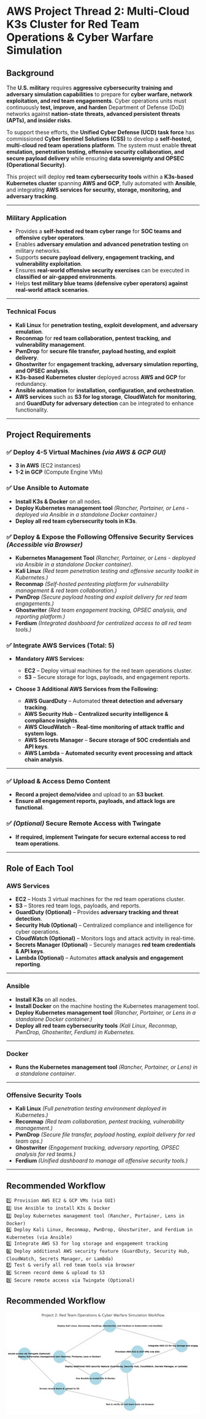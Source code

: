 # **AWS Project Thread 2: Multi-Cloud K3s Cluster for Red Team Operations & Cyber Warfare Simulation**  

## **Background**  
The **U.S. military** requires **aggressive cybersecurity training and adversary simulation capabilities** to prepare for **cyber warfare, network exploitation, and red team engagements**. Cyber operations units must continuously **test, improve, and harden** Department of Defense (DoD) networks against **nation-state threats, advanced persistent threats (APTs), and insider risks**.  

To support these efforts, the **Unified Cyber Defense (UCD) task force** has commissioned **Cyber Sentinel Solutions (CSS)** to develop a **self-hosted, multi-cloud red team operations platform**. The system must enable **threat emulation, penetration testing, offensive security collaboration, and secure payload delivery** while ensuring **data sovereignty and OPSEC (Operational Security)**.  

This project will deploy **red team cybersecurity tools** within a **K3s-based Kubernetes cluster** spanning **AWS and GCP**, fully automated with **Ansible**, and integrating **AWS services for security, storage, monitoring, and adversary tracking**.  

---

### **Military Application**  
- Provides a **self-hosted red team cyber range** for **SOC teams and offensive cyber operators**.  
- Enables **adversary emulation and advanced penetration testing** on military networks.  
- Supports **secure payload delivery, engagement tracking, and vulnerability exploitation**.  
- Ensures **real-world offensive security exercises** can be executed in **classified or air-gapped environments**.  
- Helps **test military blue teams (defensive cyber operators) against real-world attack scenarios**.  

---

### **Technical Focus**  
- **Kali Linux** for **penetration testing, exploit development, and adversary emulation**.  
- **Reconmap** for **red team collaboration, pentest tracking, and vulnerability management**.  
- **PwnDrop** for **secure file transfer, payload hosting, and exploit delivery**.  
- **Ghostwriter** for **engagement tracking, adversary simulation reporting, and OPSEC analysis**.  
- **K3s-based Kubernetes cluster** deployed across **AWS and GCP** for redundancy.  
- **Ansible automation** for **installation, configuration, and orchestration**.  
- **AWS services** such as **S3 for log storage**, **CloudWatch for monitoring**, and **GuardDuty for adversary detection** can be integrated to enhance functionality.  

---

## **Project Requirements**  

### ✅ **Deploy 4-5 Virtual Machines** *(via AWS & GCP GUI)*  
- **3 in AWS** (EC2 instances)  
- **1-2 in GCP** (Compute Engine VMs)  

### ✅ **Use Ansible to Automate**  
- **Install K3s & Docker** on all nodes.  
- **Deploy Kubernetes management tool** *(Rancher, Portainer, or Lens - deployed via Ansible in a standalone Docker container.)*  
- **Deploy all red team cybersecurity tools in K3s**.  

### ✅ **Deploy & Expose the Following Offensive Security Services** *(Accessible via Browser)*  
- **Kubernetes Management Tool** *(Rancher, Portainer, or Lens - deployed via Ansible in a standalone Docker container)*.  
- **Kali Linux** *(Red team penetration testing and offensive security toolkit in Kubernetes.)*  
- **Reconmap** *(Self-hosted pentesting platform for vulnerability management & red team collaboration.)*  
- **PwnDrop** *(Secure payload hosting and exploit delivery for red team engagements.)*  
- **Ghostwriter** *(Red team engagement tracking, OPSEC analysis, and reporting platform.)*  
- **Ferdium** *(Integrated dashboard for centralized access to all red team tools.)*  

### ✅ **Integrate AWS Services (Total: 5)**  
- **Mandatory AWS Services:**  
  - **EC2** – Deploy virtual machines for the red team operations cluster.  
  - **S3** – Secure storage for logs, payloads, and engagement reports.  

- **Choose 3 Additional AWS Services from the Following:**  
  - **AWS GuardDuty** – Automated **threat detection and adversary tracking**.  
  - **AWS Security Hub** – **Centralized security intelligence & compliance insights**.  
  - **AWS CloudWatch** – **Real-time monitoring of attack traffic and system logs**.  
  - **AWS Secrets Manager** – **Secure storage of SOC credentials and API keys**.  
  - **AWS Lambda** – **Automated security event processing and attack chain analysis**.  

---

### ✅ **Upload & Access Demo Content**  
- **Record a project demo/video** and upload to an **S3 bucket**.  
- **Ensure all engagement reports, payloads, and attack logs are functional**.  

### ✅ *(Optional)* Secure Remote Access with Twingate  
- **If required, implement Twingate for secure external access to red team operations**.  

---

## **Role of Each Tool**  

### **AWS Services**  
- **EC2** – Hosts 3 virtual machines for the red team operations cluster.  
- **S3** – Stores red team logs, payloads, and reports.  
- **GuardDuty (Optional)** – Provides **adversary tracking and threat detection**.  
- **Security Hub (Optional)** – Centralized compliance and intelligence for cyber operations.  
- **CloudWatch (Optional)** – Monitors logs and attack activity in real-time.  
- **Secrets Manager (Optional)** – Securely manages **red team credentials & API keys**.  
- **Lambda (Optional)** – Automates **attack analysis and engagement reporting**.  

---

### **Ansible**  
- **Install K3s** on all nodes.  
- **Install Docker** on the machine hosting the Kubernetes management tool.  
- **Deploy Kubernetes management tool** *(Rancher, Portainer, or Lens in a standalone Docker container.)*  
- **Deploy all red team cybersecurity tools** *(Kali Linux, Reconmap, PwnDrop, Ghostwriter, Ferdium) in Kubernetes.*  

---

### **Docker**  
- **Runs the Kubernetes management tool** *(Rancher, Portainer, or Lens) in a standalone container*.  

---

### **Offensive Security Tools**  
- **Kali Linux** *(Full penetration testing environment deployed in Kubernetes.)*  
- **Reconmap** *(Red team collaboration, pentest tracking, vulnerability management.)*  
- **PwnDrop** *(Secure file transfer, payload hosting, exploit delivery for red team ops.)*  
- **Ghostwriter** *(Engagement tracking, adversary reporting, OPSEC analysis for red teams.)*  
- **Ferdium** *(Unified dashboard to manage all offensive security tools.)*  

---

## **Recommended Workflow**  

```plaintext
1️⃣ Provision AWS EC2 & GCP VMs (via GUI)
2️⃣ Use Ansible to install K3s & Docker
3️⃣ Deploy Kubernetes management tool (Rancher, Portainer, Lens in Docker)
4️⃣ Deploy Kali Linux, Reconmap, PwnDrop, Ghostwriter, and Ferdium in Kubernetes (via Ansible)
5️⃣ Integrate AWS S3 for log storage and engagement tracking
6️⃣ Deploy additional AWS security feature (GuardDuty, Security Hub, CloudWatch, Secrets Manager, or Lambda)
7️⃣ Test & verify all red team tools via browser
8️⃣ Screen record demo & upload to S3
9️⃣ Secure remote access via Twingate (Optional)
```

## Recommended Workflow  
![Multi-Cloud K3s Deployment Workflow](images/project2.png)


